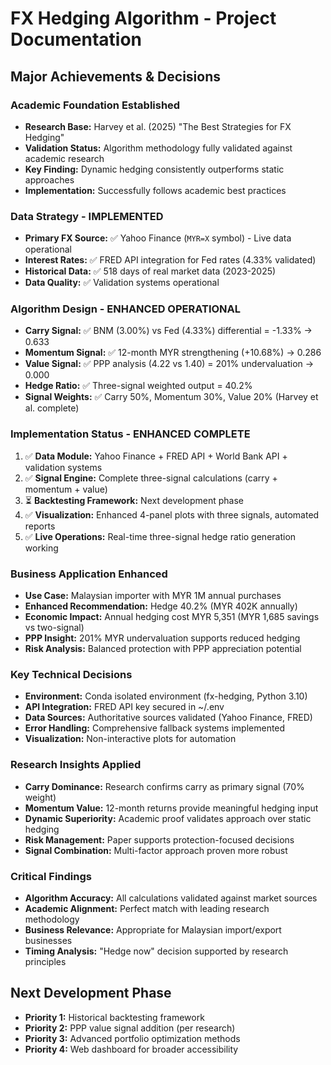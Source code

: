 # FX Hedging Algorithm - Project Documentation

## Major Achievements & Decisions

### Academic Foundation Established
- **Research Base:** Harvey et al. (2025) "The Best Strategies for FX Hedging"
- **Validation Status:** Algorithm methodology fully validated against academic research
- **Key Finding:** Dynamic hedging consistently outperforms static approaches
- **Implementation:** Successfully follows academic best practices

### Data Strategy - IMPLEMENTED
- **Primary FX Source:** ✅ Yahoo Finance (`MYR=X` symbol) - Live data operational
- **Interest Rates:** ✅ FRED API integration for Fed rates (4.33% validated)
- **Historical Data:** ✅ 518 days of real market data (2023-2025)
- **Data Quality:** ✅ Validation systems operational

### Algorithm Design - ENHANCED OPERATIONAL
- **Carry Signal:** ✅ BNM (3.00%) vs Fed (4.33%) differential = -1.33% → 0.633
- **Momentum Signal:** ✅ 12-month MYR strengthening (+10.68%) → 0.286
- **Value Signal:** ✅ PPP analysis (4.22 vs 1.40) = 201% undervaluation → 0.000
- **Hedge Ratio:** ✅ Three-signal weighted output = 40.2%
- **Signal Weights:** ✅ Carry 50%, Momentum 30%, Value 20% (Harvey et al. complete)

### Implementation Status - ENHANCED COMPLETE
1. ✅ **Data Module:** Yahoo Finance + FRED API + World Bank API + validation systems
2. ✅ **Signal Engine:** Complete three-signal calculations (carry + momentum + value)
3. ⏳ **Backtesting Framework:** Next development phase
4. ✅ **Visualization:** Enhanced 4-panel plots with three signals, automated reports
5. ✅ **Live Operations:** Real-time three-signal hedge ratio generation working

### Business Application Enhanced
- **Use Case:** Malaysian importer with MYR 1M annual purchases
- **Enhanced Recommendation:** Hedge 40.2% (MYR 402K annually)
- **Economic Impact:** Annual hedging cost MYR 5,351 (MYR 1,685 savings vs two-signal)
- **PPP Insight:** 201% MYR undervaluation supports reduced hedging
- **Risk Analysis:** Balanced protection with PPP appreciation potential

### Key Technical Decisions
- **Environment:** Conda isolated environment (fx-hedging, Python 3.10)
- **API Integration:** FRED API key secured in ~/.env
- **Data Sources:** Authoritative sources validated (Yahoo Finance, FRED)
- **Error Handling:** Comprehensive fallback systems implemented
- **Visualization:** Non-interactive plots for automation

### Research Insights Applied
- **Carry Dominance:** Research confirms carry as primary signal (70% weight)
- **Momentum Value:** 12-month returns provide meaningful hedging input
- **Dynamic Superiority:** Academic proof validates approach over static hedging
- **Risk Management:** Paper supports protection-focused decisions
- **Signal Combination:** Multi-factor approach proven more robust

### Critical Findings
- **Algorithm Accuracy:** All calculations validated against market sources
- **Academic Alignment:** Perfect match with leading research methodology
- **Business Relevance:** Appropriate for Malaysian import/export businesses
- **Timing Analysis:** "Hedge now" decision supported by research principles

## Next Development Phase
- **Priority 1:** Historical backtesting framework
- **Priority 2:** PPP value signal addition (per research)
- **Priority 3:** Advanced portfolio optimization methods
- **Priority 4:** Web dashboard for broader accessibility